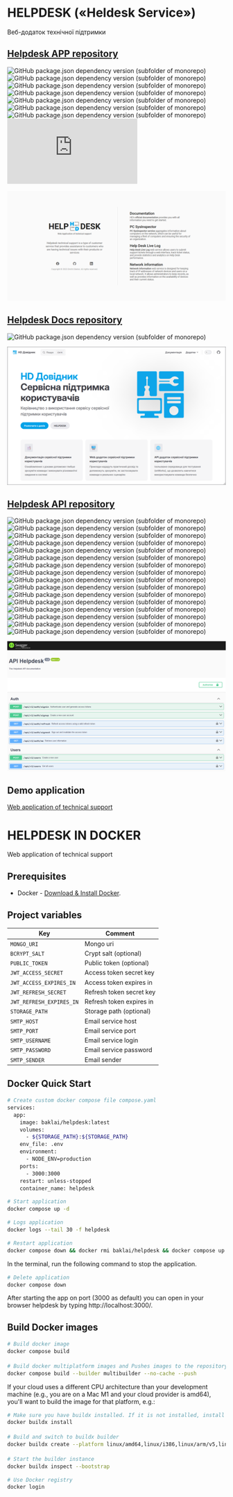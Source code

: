 # HELPDESK («Heldesk Service»)

Веб-додаток технічної підтримки

## [Helpdesk APP repository](https://github.com/baklai/helpdesk-app)

![GitHub package.json dependency version (subfolder of monorepo)](https://img.shields.io/github/package-json/dependency-version/baklai/helpdesk-app/vue)
![GitHub package.json dependency version (subfolder of monorepo)](https://img.shields.io/github/package-json/dependency-version/baklai/helpdesk-app/pinia)
![GitHub package.json dependency version (subfolder of monorepo)](https://img.shields.io/github/package-json/dependency-version/baklai/helpdesk-app/vue-router)
![GitHub package.json dependency version (subfolder of monorepo)](https://img.shields.io/github/package-json/dependency-version/baklai/helpdesk-app/vue-i18n)
![GitHub package.json dependency version (subfolder of monorepo)](https://img.shields.io/github/package-json/dependency-version/baklai/helpdesk-app/primevue)
![GitHub package.json dependency version (subfolder of monorepo)](https://img.shields.io/github/package-json/dependency-version/baklai/helpdesk-app/primeicons)
![GitHub package.json dependency version (subfolder of monorepo)](https://img.shields.io/github/package-json/dependency-version/baklai/helpdesk-app/axios)
![GitHub package.json dependency version (subfolder of monorepo)](https://img.shields.io/github/package-json/dependency-version/baklai/helpdesk-app/html2pdf.js)

<img src="preview-app.png">

## [Helpdesk Docs repository](https://github.com/baklai/helpdesk-docs)

![GitHub package.json dependency version (subfolder of monorepo)](https://img.shields.io/github/package-json/dependency-version/baklai/helpdesk-docs/vitepress)

<img src="preview-docs.png">

## [Helpdesk API repository](https://github.com/baklai/helpdesk-api)

![GitHub package.json dependency version (subfolder of monorepo)](https://img.shields.io/github/package-json/dependency-version/baklai/helpdesk-api/@nestjs/common)
![GitHub package.json dependency version (subfolder of monorepo)](https://img.shields.io/github/package-json/dependency-version/baklai/helpdesk-api/@nestjs/config)
![GitHub package.json dependency version (subfolder of monorepo)](https://img.shields.io/github/package-json/dependency-version/baklai/helpdesk-api/@nestjs/core)
![GitHub package.json dependency version (subfolder of monorepo)](https://img.shields.io/github/package-json/dependency-version/baklai/helpdesk-api/@nestjs/jwt)
![GitHub package.json dependency version (subfolder of monorepo)](https://img.shields.io/github/package-json/dependency-version/baklai/helpdesk-api/@nestjs/mongoose)
![GitHub package.json dependency version (subfolder of monorepo)](https://img.shields.io/github/package-json/dependency-version/baklai/helpdesk-api/@nestjs/passport)
![GitHub package.json dependency version (subfolder of monorepo)](https://img.shields.io/github/package-json/dependency-version/baklai/helpdesk-api/@nestjs/platform-express)
![GitHub package.json dependency version (subfolder of monorepo)](https://img.shields.io/github/package-json/dependency-version/baklai/helpdesk-api/@nestjs/swagger)
![GitHub package.json dependency version (subfolder of monorepo)](https://img.shields.io/github/package-json/dependency-version/baklai/helpdesk-api/rxjs)
![GitHub package.json dependency version (subfolder of monorepo)](https://img.shields.io/github/package-json/dependency-version/baklai/helpdesk-api/class-validator)
![GitHub package.json dependency version (subfolder of monorepo)](https://img.shields.io/github/package-json/dependency-version/baklai/helpdesk-api/mongoose)
![GitHub package.json dependency version (subfolder of monorepo)](https://img.shields.io/github/package-json/dependency-version/baklai/helpdesk-api/passport-jwt)
![GitHub package.json dependency version (subfolder of monorepo)](https://img.shields.io/github/package-json/dependency-version/baklai/helpdesk-api/bcrypt)
![GitHub package.json dependency version (subfolder of monorepo)](https://img.shields.io/github/package-json/dependency-version/baklai/helpdesk-api/dayjs)
![GitHub package.json dependency version (subfolder of monorepo)](https://img.shields.io/github/package-json/dependency-version/baklai/helpdesk-api/netmask)
![GitHub package.json dependency version (subfolder of monorepo)](https://img.shields.io/github/package-json/dependency-version/baklai/helpdesk-api/pingman)

<img src="preview-api.png">

## Demo application

[Web application of technical support](https://helpdesk-7s9s.onrender.com)

# HELPDESK IN DOCKER

Web application of technical support

## Prerequisites

- Docker - [Download & Install Docker](https://docs.docker.com/engine/install/).

## Project variables

| Key                      | Comment                  |
| ------------------------ | ------------------------ |
| `MONGO_URI`              | Mongo uri                |
| `BCRYPT_SALT`            | Crypt salt (optional)    |
| `PUBLIC_TOKEN`           | Public token (optional)  |
| `JWT_ACCESS_SECRET`      | Access token secret key  |
| `JWT_ACCESS_EXPIRES_IN`  | Access token expires in  |
| `JWT_REFRESH_SECRET`     | Refresh token secret key |
| `JWT_REFRESH_EXPIRES_IN` | Refresh token expires in |
| `STORAGE_PATH`           | Storage path (optional)  |
| `SMTP_HOST`              | Email service host       |
| `SMTP_PORT`              | Email service port       |
| `SMTP_USERNAME`          | Email service login      |
| `SMTP_PASSWORD`          | Email service password   |
| `SMTP_SENDER`            | Email sender             |

## Docker Quick Start

```bash
# Create custom docker compose file compose.yaml
services:
  app:
    image: baklai/helpdesk:latest
    volumes:
      - ${STORAGE_PATH}:${STORAGE_PATH}
    env_file: .env
    environment:
      - NODE_ENV=production
    ports:
      - 3000:3000
    restart: unless-stopped
    container_name: helpdesk
```

```bash
# Start application
docker compose up -d
```

```bash
# Logs application
docker logs --tail 30 -f helpdesk
```

```bash
# Restart application
docker compose down && docker rmi baklai/helpdesk && docker compose up -d && docker logs -f helpdesk
```

In the terminal, run the following command to stop the application.

```bash
# Delete application
docker compose down
```

After starting the app on port (3000 as default) you can open
in your browser helpdesk by typing http://localhost:3000/.

## Build Docker images

```bash
# Build docker image
docker compose build

# Build docker multiplatform images and Pushes images to the repository
docker compose build --builder multibuilder --no-cache --push
```

If your cloud uses a different CPU architecture than your development
machine (e.g., you are on a Mac M1 and your cloud provider is amd64),
you'll want to build the image for that platform, e.g.:

```bash
# Make sure you have buildx installed. If it is not installed, install it as follows
docker buildx install

# Build and switch to buildx builder
docker buildx create --platform linux/amd64,linux/i386,linux/arm/v5,linux/arm/v6,linux/arm/v7,linux/arm64,linux/ppc64le,linux/s390x --name multibuilder --use

# Start the builder instance
docker buildx inspect --bootstrap
```

```bash
# Use Docker registry
docker login
```

